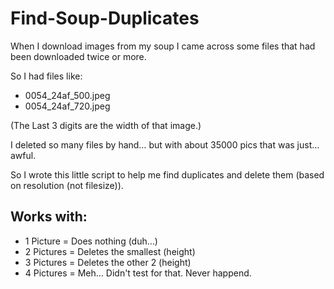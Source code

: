 # Find-Soup-Duplicates

When I download images from my soup I came across some files that had been downloaded twice or more.

So I had files like:

- 0054_24af_500.jpeg
- 0054_24af_720.jpeg

(The Last 3 digits are the width of that image.)

I deleted so many files by hand… but with about 35000 pics that was just… awful.

So I wrote this little script to help me find duplicates and delete them (based on resolution (not filesize)).

## Works with:
- 1 Picture = Does nothing (duh…)
- 2 Pictures = Deletes the smallest (height)
- 3 Pictures = Deletes the other 2 (height)
- 4 Pictures = Meh… Didn't test for that. Never happend.
